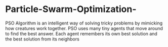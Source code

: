 # Particle-Swarm-Optimization-
PSO Algorithm is an intelligent way of solving tricky problems by mimicking how creatures work together. PSO uses many tiny agents that move around to find the best answer. Each agent remembers its own best solution and the best solution from its neighbors

